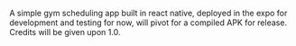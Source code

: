 A simple gym scheduling app built in react native, deployed in the expo for development and testing for now, will pivot for a compiled APK for release.
Credits will be given upon 1.0.
